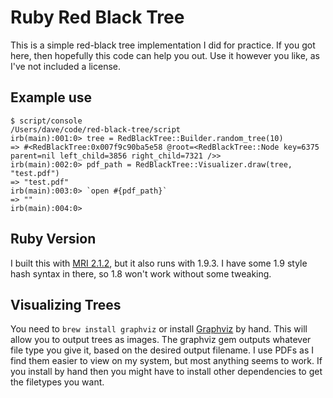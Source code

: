 # Ruby Red Black Tree

This is a simple red-black tree implementation I did for practice. If you got here, then hopefully this code can help you out. Use it however you like, as I've not included a license.

## Example use

```
$ script/console
/Users/dave/code/red-black-tree/script
irb(main):001:0> tree = RedBlackTree::Builder.random_tree(10)
=> #<RedBlackTree:0x007f9c90ba5e58 @root=<RedBlackTree::Node key=6375 parent=nil left_child=3856 right_child=7321 />>
irb(main):002:0> pdf_path = RedBlackTree::Visualizer.draw(tree, "test.pdf")
=> "test.pdf"
irb(main):003:0> `open #{pdf_path}`
=> ""
irb(main):004:0>
```

## Ruby Version

I built this with [MRI 2.1.2](https://www.ruby-lang.org/en/news/2014/05/09/ruby-2-1-2-is-released/), but it also runs with 1.9.3. I have some 1.9 style hash syntax in there, so 1.8 won't work without some tweaking.

## Visualizing Trees

You need to `brew install graphviz` or install [Graphviz](http://www.graphviz.org) by hand. This will allow you to output trees as images. The graphviz gem outputs whatever file type you give it, based on the desired output filename. I use PDFs as I find them easier to view on my system, but most anything seems to work. If you install by hand then you might have to install other dependencies to get the filetypes you want.
